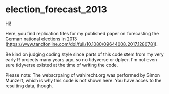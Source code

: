 # election_forecast_2013
Hi!

Here, you find replication files for my published paper on forecasting the German national elections in 2013 (https://www.tandfonline.com/doi/full/10.1080/09644008.2017.1280781).

Be kind on judging coding style since parts of this code stem from my very early R projects many years ago, so no tidyverse or dplyer. I'm not even sure tidyverse existed at the time of writing the code.

Please note: The webscrpaing of wahlrecht.org was performed by Simon Munzert, which is why this code is not shown here. You have acces to the resulting data, though.
